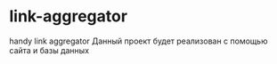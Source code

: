 # link-aggregator
handy link aggregator
Данный проект будет реализован с помощью сайта и базы данных
